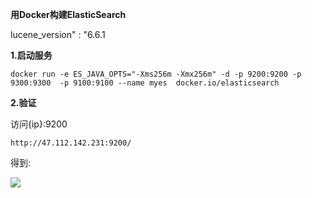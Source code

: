 **用Docker构建ElasticSearch**

lucene_version" : "6.6.1

**1.启动服务**

    docker run -e ES_JAVA_OPTS="-Xms256m -Xmx256m" -d -p 9200:9200 -p 9300:9300  -p 9100:9100 --name myes  docker.io/elasticsearch


**2.验证**

访问{ip}:9200 

    http://47.112.142.231:9200/

得到:

![](../Images/1.png)





